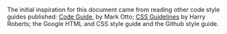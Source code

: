 The initial inspiration for this document came from reading other code style guides published: [Code Guide](http://mdo.github.com/code-guide), by Mark Otto; [CSS Guidelines](http://github.com/csswizardry/CSS-Guidelines) by Harry Roberts; the Google HTML and CSS style guide and the Github style guide.
